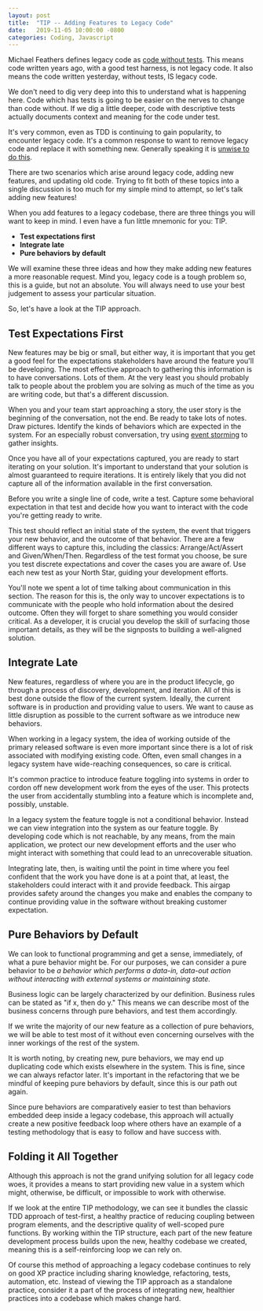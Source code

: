 ```yaml
---
layout: post
title:  "TIP -- Adding Features to Legacy Code"
date:   2019-11-05 10:00:00 -0800
categories: Coding, Javascript
---
```

Michael Feathers defines legacy code as [code without tests](https://en.wikipedia.org/wiki/Legacy_code).  This means code written years ago, with a good test harness, is not legacy code. It also means the code written yesterday, without tests, IS legacy code.

We don't need to dig very deep into this to understand what is happening here.  Code which has tests is going to be easier on the nerves to change than code without. If we dig a little deeper, code with descriptive tests actually documents context and meaning for the code under test.

It's very common, even as TDD is continuing to gain popularity, to encounter legacy code.  It's a common response to want to remove legacy code and replace it with something new.  Generally speaking it is [unwise to do this](https://vibratingmelon.com/2011/06/10/why-you-should-almost-never-rewrite-code-a-graphical-guide/).

There are two scenarios which arise around legacy code, adding new features, and updating old code. Trying to fit both of these topics into a single discussion is too much for my simple mind to attempt, so let's talk adding new features!

When you add features to a legacy codebase, there are three things you will want to keep in mind. I even have a fun little mnemonic for you: TIP.

- **Test expectations first**
- **Integrate late**
- **Pure behaviors by default**

We will examine these three ideas and how they make adding new features a more reasonable request.  Mind you, legacy code is a tough problem so, this is a guide, but not an absolute. You will always need to use your best judgement to assess your particular situation.

So, let's have a look at the TIP approach.

## Test Expectations First ##

New features may be big or small, but either way, it is important that you get a good feel for the expectations stakeholders have around the feature you'll be developing. The most effective approach to gathering this information is to have conversations. Lots of them. At the very least you should probably talk to people about the problem you are solving as much of the time as you are writing code, but that's a different discussion.

When you and your team start approaching a story, the user story is the beginning of the conversation, not the end. Be ready to take lots of notes.  Draw pictures. Identify the kinds of behaviors which are expected in the system.  For an especially robust conversation, try using [event storming](https://www.youtube.com/watch?v=veTVAN0oEkQ) to gather insights.

Once you have all of your expectations captured, you are ready to start iterating on your solution. It's important to understand that your solution is almost guaranteed to require iterations. It is entirely likely that you did not capture all of the information available in the first conversation.

Before you write a single line of code, write a test. Capture some behavioral expectation in that test and decide how you want to interact with the code you're getting ready to write.

This test should reflect an initial state of the system, the event that triggers your new behavior, and the outcome of that behavior. There are a few different ways to capture this, including the classics: Arrange/Act/Assert and Given/When/Then. Regardless of the test format you choose, be sure you test discrete expectations and cover the cases you are aware of. Use each new test as your North Star, guiding your development efforts.

You'll note we spent a lot of time talking about communication in this section. The reason for this is, the only way to uncover expectations is to communicate with the people who hold information about the desired outcome. Often they will forget to share something you would consider critical. As a developer, it is crucial you develop the skill of surfacing those important details, as they will be the signposts to building a well-aligned solution.

## Integrate Late ##

New features, regardless of where you are in the product lifecycle, go through a process of discovery, development, and iteration. All of this is best done outside the flow of the current system. Ideally, the current software is in production and providing value to users. We want to cause as little disruption as possible to the current software as we introduce new behaviors.

When working in a legacy system, the idea of working outside of the primary released software is even more important since there is a lot of risk associated with modifying existing code. Often, even small changes in a legacy system have wide-reaching consequences, so care is critical.

It's common practice to introduce feature toggling into systems in order to cordon off new development work from the eyes of the user. This protects the user from accidentally stumbling into a feature which is incomplete and, possibly, unstable.

In a legacy system the feature toggle is not a conditional behavior. Instead we can view integration into the system as our feature toggle. By developing code which is not reachable, by any means, from the main application, we protect our new development efforts and the user who might interact with something that could lead to an unrecoverable situation.

Integrating late, then, is waiting until the point in time where you feel confident that the work you have done is at a point that, at least, the stakeholders could interact with it and provide feedback. This airgap provides safety around the changes you make and enables the company to continue providing value in the software without breaking customer expectation.

## Pure Behaviors by Default ##

We can look to functional programming and get a sense, immediately, of what a pure behavior might be.  For our purposes, we can consider a pure behavior to be *a behavior which performs a data-in, data-out action without interacting with external systems or maintaining state.*

Business logic can be largely characterized by our definition. Business rules can be stated as "if x, then do y." This means we can describe most of the business concerns through pure behaviors, and test them accordingly.

If we write the majority of our new feature as a collection of pure behaviors, we will be able to test most of it without even concerning ourselves with the inner workings of the rest of the system.

It is worth noting, by creating new, pure behaviors, we may end up duplicating code which exists elsewhere in the system.  This is fine, since we can always refactor later. It's important in the refactoring that we be mindful of keeping pure behaviors by default, since this is our path out again.

Since pure behaviors are comparatively easier to test than behaviors embedded deep inside a legacy codebase, this approach will actually create a new positive feedback loop where others have an example of a testing methodology that is easy to follow and have success with.

## Folding it All Together ##

Although this approach is not the grand unifying solution for all legacy code woes, it provides a means to start providing new value in a system which might, otherwise, be difficult, or impossible to work with otherwise.

If we look at the entire TIP methodology, we can see it bundles the classic TDD approach of test-first, a healthy practice of reducing coupling between program elements, and the descriptive quality of well-scoped pure functions. By working within the TIP structure, each part of the new feature development process builds upon the new, healthy codebase we created, meaning this is a self-reinforcing loop we can rely on.

Of course this method of approaching a legacy codebase continues to rely on good XP practice including sharing knowledge, refactoring, tests, automation, etc.  Instead of viewing the TIP approach as a standalone practice, consider it a part of the process of integrating new, healthier practices into a codebase which makes change hard.
